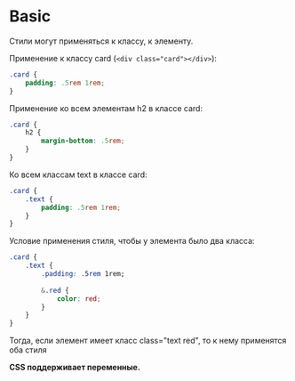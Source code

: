 # Basic

Стили могут применяться к классу, к элементу.

Применение к классу card (`<div class="card"></div>`):

```css
.card {
    padding: .5rem 1rem;
}
```

Применение ко всем элементам h2 в классе card:

```css
.card {
    h2 {
        margin-bottom: .5rem;
    }
}
```

Ко всем классам text в классе card:

```css
.card {
    .text {
        padding: .5rem 1rem;
    }
}
```

Условие применения стиля, чтобы у элемента было два класса:

```css
.card {
    .text {
        .padding: .5rem 1rem;
        
        &.red {
            color: red;
        }
    }
}
```

Тогда, если элемент имеет класс class="text red", то к нему применятся оба стиля

**CSS поддерживает переменные.**
